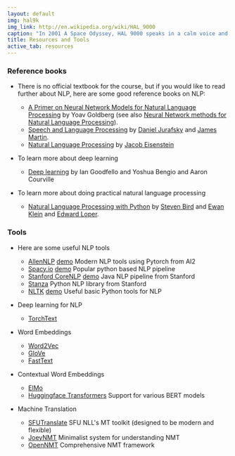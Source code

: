 ```yaml
---
layout: default
img: hal9k
img_link: http://en.wikipedia.org/wiki/HAL_9000
caption: "In 2001 A Space Odyssey, HAL 9000 speaks in a calm voice and conversational manner in constrast to the humans."
title: Resources and Tools
active_tab: resources
---
```


### Reference books

* There is no official textbook for the course, but if you would like to read further about NLP, here are some good reference books on NLP:
    * [A Primer on Neural Network Models for Natural Language Processing](http://u.cs.biu.ac.il/~yogo/nnlp.pdf) by Yoav Goldberg (see also [Neural Network methods for Natural Language Processing](http://www.morganclaypool.com/doi/10.2200/S00762ED1V01Y201703HLT037)).
    * [Speech and Language Processing](https://web.stanford.edu/~jurafsky/slp3/) by [Daniel Jurafsky](http://www.stanford.edu/~jurafsky) and [James Martin](http://www.cs.colorado.edu/~martin).
    * [Natural Language Processing](https://github.com/jacobeisenstein/gt-nlp-class/blob/master/notes/eisenstein-nlp-notes.pdf) by [Jacob Eisenstein](https://jacobeisenstein.github.io/)

* To learn more about deep learning
    * [Deep learning](http://www.deeplearningbook.org/) by Ian Goodfello and Yoshua Bengio and Aaron Courville

* To learn more about doing practical natural language processing
    * [Natural Language Processing with Python](http://www.nltk.org/book_1ed/) by [Steven Bird](http://estive.net/) and [Ewan Klein](http://homepages.inf.ed.ac.uk/ewan/) and [Edward Loper](http://ed.loper.org/).

### Tools

* Here are some useful NLP tools
    * [AllenNLP](https://allennlp.org/) [demo](https://demo.allennlp.org/) Modern NLP tools using Pytorch from AI2 
    * [Spacy.io](https://spacy.io/) [demo](https://explosion.ai/demos/) Popular python based NLP pipeline
    * [Stanford CoreNLP](https://stanfordnlp.github.io/CoreNLP/) [demo](http://corenlp.run/) Java NLP pipeline from Stanford
    * [Stanza](https://stanfordnlp.github.io/stanza) Python NLP library from Stanford
    * [NLTK](https://www.nltk.org/) [demo](http://text-processing.com/demo/) Useful basic Python tools for NLP

* Deep learning for NLP
    * [TorchText](https://torchtext.readthedocs.io/en/latest/)

* Word Embeddings
    * [Word2Vec](https://code.google.com/archive/p/word2vec/)
    * [GloVe](https://nlp.stanford.edu/projects/glove/)
    * [FastText](https://fasttext.cc/) 

* Contextual Word Embeddings 
    * [ElMo](https://allennlp.org/elmo)
    * [Huggingface Transformers](https://huggingface.co/transformers/) Support for various BERT models

* Machine Translation
    * [SFUTranslate](https://github.com/sfu-natlang/SFUTranslate) SFU NLL's MT toolkit (designed to be modern and flexible) 
    * [JoeyNMT](https://github.com/joeynmt/joeynmt) Minimalist system for understanding NMT
    * [OpenNMT](https://opennmt.net/) Comprehensive NMT framework

